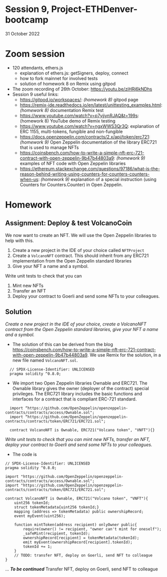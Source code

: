 # Session 9, Project-ETHDenver-bootcamp
31 October 2022
# Zoom session
* 120 attendants, ethers.js
  * explanation of ethers.js: getSigners, deploy, connect
  * how to fork mainnet for involved tests
  * solution of homework 8 on Remix using gitpod
* The zoom recording of 26th October: https://youtu.be/ziHRj6kNDhs
* Session 9 useful links:
    - https://gitpod.io/workspaces/: *(homework 8)* gitpod page
    - https://remix-ide.readthedocs.io/en/latest/unittesting_examples.html: *(homework 8)* documentation Remix test
    - https://www.youtube.com/watch?v=p7yjjynRJAQ&t=199s: (homework 8) YouTube demo of Remix testing
    - https://www.youtube.com/watch?v=ngxWWS3Qr3Q: explanation of ERC 1155, multi-tokens, fungible and non-fungible
    - https://docs.openzeppelin.com/contracts/2.x/api/token/erc721: *(homework 9)* Open Zeppelin documentation of the library ERC721 that is used to manage NFTs
    - https://coinsbench.com/how-to-write-a-simple-nft-erc-721-contract-with-open-zeppelin-9b47b44803a9: *(homework 9)* examples of NFT code with Open Zeppelin libraries
    - https://ethereum.stackexchange.com/questions/97186/what-is-the-reason-behind-writing-using-counters-for-counters-counters-when-us: *(homework 9)* explanation of a special instruction (using Counters for Counters.Counter) in Open Zeppelin.


# Homework
## Assignment: Deploy & test VolcanoCoin
We now want to create an NFT. We will use the Open Zeppelin libraries to help with this.
1.	Create a new project in the IDE of your choice called `NFTProject`
2.	Create a `VolcanoNFT` contract. This should inherit from any ERC721 implementation from the Open Zeppelin standard libraries
3.	Give your NFT a name and a symbol.

Write unit tests to check that you can
1.	Mint new NFTs
2.	Transfer an NFT
3.	Deploy your contract to Goerli and send some NFTs to your colleagues.

## Solution 
*Create a new project in the IDE of your choice, create a VolcanoNFT contract from the Open Zeppelin standard libraries, give your NFT a name and a symbol.*

-	The solution of this can be derived from the blog https://coinsbench.com/how-to-write-a-simple-nft-erc-721-contract-with-open-zeppelin-9b47b44803a9. We use Remix for the solution, in a new file named `VolcanoNFT.sol`.
```solidity
  // SPDX-License-Identifier: UNLICENSED
  pragma solidity ^0.8.0;
```
-	We import two Open Zeppelin libraries Ownable and ERC721. The Ownable library gives the owner (deployer of the contract) special privileges. The ERC721 library includes the basic functions and interfaces for a contract that is compliant ERC-721 standard.
```solidity
  import “https://github.com/OpenZeppelin/openzeppelin-contracts/contracts/access/Ownable.sol";
  import “https://github.com/OpenZeppelin/openzeppelin-contracts/contracts/token/ERC721/ERC721.sol";

  contract VolcanoNFT is Ownable, ERC721("Volcano token", "VNFT"){}
```
*Write unit tests to check that you can mint new NFTs, transfer an NFT, deploy your contract to Goerli and send some NFTs to your colleagues.*
-	The code is
```solidity
// SPDX-License-Identifier: UNLICENSED
pragma solidity ^0.8.0;

import "https://github.com/OpenZeppelin/openzeppelin-contracts/contracts/access/Ownable.sol";
import "https://github.com/OpenZeppelin/openzeppelin-contracts/contracts/token/ERC721/ERC721.sol";

contract VolcanoNFT is Ownable, ERC721("Volcano token", "VNFT"){
    uint256 tokenId;
    struct tokenMetadata{uint256 tokenId;}
    mapping (address => tokenMetadata) public ownershipRecord;
    event myEvent(uint256);

    function mintToken(address recipient) onlyOwner public{
        require(owner() != recipient, "owner can't mint for oneself");
        _safeMint(recipient, tokenId);
        ownershipRecord[recipient] = tokenMetadata(tokenId);
        emit myEvent(ownershipRecord[recipient].tokenId);
        tokenId += 1;
    }
    // TODO: transfer NFT, deploy on Goerli, send NFT to colleague
}
```



... ***To be continued*** Transfer NFT, deploy on Goerli, send NFT to colleague